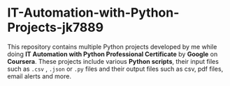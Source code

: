# IT-Automation-with-Python-Projects-jk7889
This repository contains multiple Python projects developed by me while doing **IT Automation with Python Professional Certificate** by **Google** on **Coursera**. These projects include various **Python scripts**, their input files such as `.csv` , `.json` or `.py` files and their output files such as csv, pdf files, email alerts and more.

